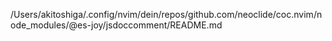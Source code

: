 /Users/akitoshiga/.config/nvim/dein/repos/github.com/neoclide/coc.nvim/node_modules/@es-joy/jsdoccomment/README.md